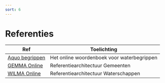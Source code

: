 ```yaml
---
sort: 6
---
```


# Referenties

| Ref | Toelichting |
|-----|-------------|
| [Aquo begrippen](https://aquo.begrippenxl.nl/nl/)| Het online woordenboek voor waterbegrippen |
| [GEMMA Online](https://www.wilmaonline.nl/index.php/Hoofdpagina) | Referentiearchitectuur Gemeenten |
| [WILMA Online](https://www.wilmaonline.nl/index.php/Hoofdpagina) | Referentiearchitectuur Waterschappen |
